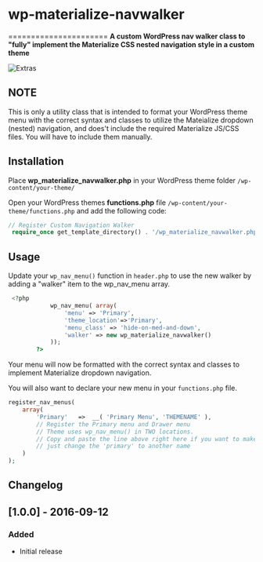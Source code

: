 # wp-materialize-navwalker
======================
**A custom WordPress nav walker class to "fully" implement the Materialize CSS nested navigation style in a custom theme**


![Extras](http://i.imgur.com/8J7KG7T.gif)



NOTE
----
This is only a utility class that is intended to format your WordPress theme menu with the correct syntax and classes to utilize
the Mateialize dropdown (nested) navigation, and does't include the required Materialize JS/CSS files.
You will have to include them manually.

Installation
------------
Place **wp_materialize_navwalker.php** in your WordPress theme folder `/wp-content/your-theme/`

Open your WordPress themes **functions.php** file  `/wp-content/your-theme/functions.php` and add the following code:

```php
// Register Custom Navigation Walker
 require_once get_template_directory() . '/wp_materialize_navwalker.php';
```

Usage
------------
Update your `wp_nav_menu()` function in `header.php` to use the new walker by adding a "walker" item to the wp_nav_menu array.

```php
 <?php
            wp_nav_menu( array(
                'menu' => 'Primary',
                'theme_location'=>'Primary',
                'menu_class' => 'hide-on-med-and-down',
                'walker' => new wp_materialize_navwalker()
            ));
        ?>
```

Your menu will now be formatted with the correct syntax and classes to implement Materialize dropdown navigation.

You will also want to declare your new menu in your `functions.php` file.

```php
register_nav_menus(
    array(
        'Primary'   =>  __( 'Primary Menu', 'THEMENAME' ),
        // Register the Primary menu and Drawer menu
        // Theme uses wp_nav_menu() in TWO locations.
        // Copy and paste the line above right here if you want to make another menu,
        // just change the 'primary' to another name
    )
);
```

Changelog
----
## [1.0.0] - 2016-09-12
### Added
- Initial release